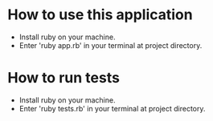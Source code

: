 # How to use this application
+ Install ruby on your machine.
+ Enter 'ruby app.rb' in your terminal at project directory.

# How to run tests
+ Install ruby on your machine.
+ Enter 'ruby tests.rb' in your terminal at project directory.
